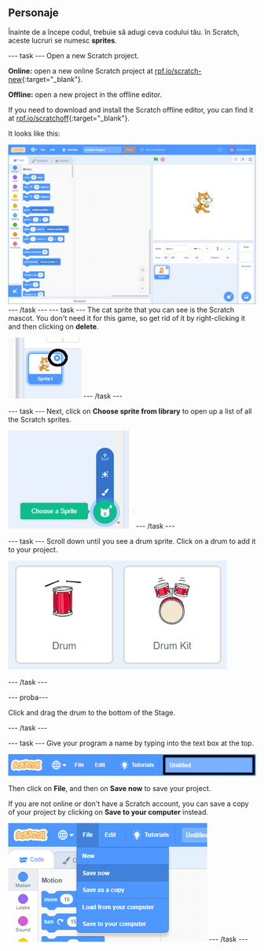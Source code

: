 ## Personaje

Înainte de a începe codul, trebuie să adugi ceva codului tău. în Scratch, aceste lucruri se numesc **sprites**.

\--- task \--- Open a new Scratch project.

**Online:** open a new online Scratch project at [rpf.io/scratch-new](http://rpf.io/scratch-new){:target="_blank"}.

**Offline:** open a new project in the offline editor.

If you need to download and install the Scratch offline editor, you can find it at [rpf.io/scratchoff](http://rpf.io/scratchoff){:target="_blank"}.

It looks like this:

![captură de ecran](images/band-scratch.png) \--- /task \--- \--- task \--- The cat sprite that you can see is the Scratch mascot. You don't need it for this game, so get rid of it by right-clicking it and then clicking on **delete**.

![captură de ecran](images/band-delete-annotated.png) \--- /task \---

\--- task \--- Next, click on **Choose sprite from library** to open up a list of all the Scratch sprites.

![captură de ecran](images/band-sprite-library.png) \--- /task \---

\--- task \--- Scroll down until you see a drum sprite. Click on a drum to add it to your project.

![captură de ecran](images/band-sprite-drum.png)

\--- /task \---

\--- proba\---

Click and drag the drum to the bottom of the Stage.

\--- /task \---

\--- task \--- Give your program a name by typing into the text box at the top.

![name](images/band-name-annotated.png)

Then click on **File**, and then on **Save now** to save your project.

If you are not online or don't have a Scratch account, you can save a copy of your project by clicking on **Save to your computer** instead.

![captură de ecran](images/band-save.png) \--- /task \---